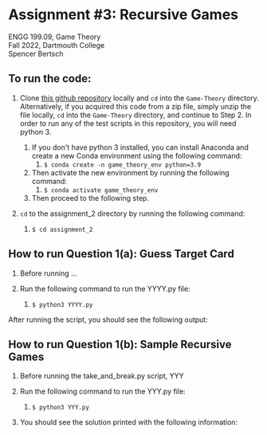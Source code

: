 # Assignment #3: Recursive Games

ENGG 199.09, Game Theory  
Fall 2022, Dartmouth College  
Spencer Bertsch   

## To run the code: 

1. Clone [this github repository](https://github.com/spencerbertsch1/Game-Theory) locally and `cd` into the `Game-Theory` directory. 
Alternatively, if you acquired this code from a zip file, simply unzip the file locally, `cd` into the `Game-Theory` directory, and continue to Step 2. 
In order to run any of the test scripts in this repository, you will need python 3. 
   1. If you don't have python 3 installed, you can install Anaconda and create a new Conda environment using the following command:
      1. `$ conda create -n game_theory_env python=3.9`
   2. Then activate the new environment by running the following command:
       1. `$ conda activate game_theory_env`
   3. Then proceed to the following step. 
   

2. `cd` to the assignment_2 directory by running the following command:
   1. `$ cd assignment_2`

## How to run Question 1(a): Guess Target Card
1. Before running ... 

2. Run the following command to run the YYYY.py file: 
    1. `$ python3 YYYY.py`

After running the script, you should see the following output: 

## How to run Question 1(b): Sample Recursive Games

1. Before running the take_and_break.py script, YYY

2. Run the following command to run the YYY.py file: 
    1. `$ python3 YYY.py`

3. You should see the solution printed with the following information: 
 